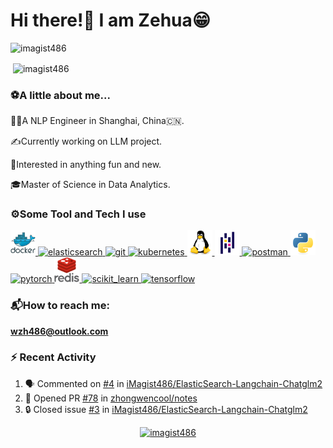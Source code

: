 # Hi there!👋 I am Zehua😁

<p align="left"> <img src="https://komarev.com/ghpvc/?username=imagist486&label=Profile%20views&color=0e75b6&style=flat" alt="imagist486" /> </p>

<p>&nbsp;<img align="center" src="https://github-readme-stats.vercel.app/api?username=imagist486&show_icons=true&locale=en" alt="imagist486" /></p>

### ⚽A little about me...

🧑‍💻A NLP Engineer in Shanghai, China🇨🇳. 

✍️Currently working on LLM project.

🌱Interested in anything fun and new.

🎓Master of Science in Data Analytics.

### ⚙️Some Tool and Tech I use

<p align="left"> <a href="https://www.docker.com/" target="_blank" rel="noreferrer"> <img src="https://raw.githubusercontent.com/devicons/devicon/master/icons/docker/docker-original-wordmark.svg" alt="docker" width="40" height="40"/> </a> <a href="https://www.elastic.co" target="_blank" rel="noreferrer"> <img src="https://www.vectorlogo.zone/logos/elastic/elastic-icon.svg" alt="elasticsearch" width="40" height="40"/> </a> <a href="https://git-scm.com/" target="_blank" rel="noreferrer"> <img src="https://www.vectorlogo.zone/logos/git-scm/git-scm-icon.svg" alt="git" width="40" height="40"/> </a> <a href="https://kubernetes.io" target="_blank" rel="noreferrer"> <img src="https://www.vectorlogo.zone/logos/kubernetes/kubernetes-icon.svg" alt="kubernetes" width="40" height="40"/> </a> <a href="https://www.linux.org/" target="_blank" rel="noreferrer"> <img src="https://raw.githubusercontent.com/devicons/devicon/master/icons/linux/linux-original.svg" alt="linux" width="40" height="40"/> </a> <a href="https://pandas.pydata.org/" target="_blank" rel="noreferrer"> <img src="https://raw.githubusercontent.com/devicons/devicon/2ae2a900d2f041da66e950e4d48052658d850630/icons/pandas/pandas-original.svg" alt="pandas" width="40" height="40"/> </a> <a href="https://postman.com" target="_blank" rel="noreferrer"> <img src="https://www.vectorlogo.zone/logos/getpostman/getpostman-icon.svg" alt="postman" width="40" height="40"/> </a> <a href="https://www.python.org" target="_blank" rel="noreferrer"> <img src="https://raw.githubusercontent.com/devicons/devicon/master/icons/python/python-original.svg" alt="python" width="40" height="40"/> </a> <a href="https://pytorch.org/" target="_blank" rel="noreferrer"> <img src="https://www.vectorlogo.zone/logos/pytorch/pytorch-icon.svg" alt="pytorch" width="40" height="40"/> </a> <a href="https://redis.io" target="_blank" rel="noreferrer"> <img src="https://raw.githubusercontent.com/devicons/devicon/master/icons/redis/redis-original-wordmark.svg" alt="redis" width="40" height="40"/> </a> <a href="https://scikit-learn.org/" target="_blank" rel="noreferrer"> <img src="https://upload.wikimedia.org/wikipedia/commons/0/05/Scikit_learn_logo_small.svg" alt="scikit_learn" width="40" height="40"/> </a> <a href="https://www.tensorflow.org" target="_blank" rel="noreferrer"> <img src="https://www.vectorlogo.zone/logos/tensorflow/tensorflow-icon.svg" alt="tensorflow" width="40" height="40"/> </a> </p>

### 📬How to reach me:

**wzh486@outlook.com**

### :zap: Recent Activity

<!--START_SECTION:activity-->
1. 🗣 Commented on [#4](https://github.com/iMagist486/ElasticSearch-Langchain-Chatglm2/issues/4#issuecomment-1649035731) in [iMagist486/ElasticSearch-Langchain-Chatglm2](https://github.com/iMagist486/ElasticSearch-Langchain-Chatglm2)
2. 💪 Opened PR [#78](https://github.com/zhongwencool/notes/pull/78) in [zhongwencool/notes](https://github.com/zhongwencool/notes)
3. 🔒 Closed issue [#3](https://github.com/iMagist486/ElasticSearch-Langchain-Chatglm2/issues/3) in [iMagist486/ElasticSearch-Langchain-Chatglm2](https://github.com/iMagist486/ElasticSearch-Langchain-Chatglm2)
<!--END_SECTION:activity-->



<p align="center"> <a href="https://github.com/ryo-ma/github-profile-trophy"><img src="https://github-profile-trophy.vercel.app/?username=iMagist486&theme=flat" alt="imagist486" /></a> </p>
